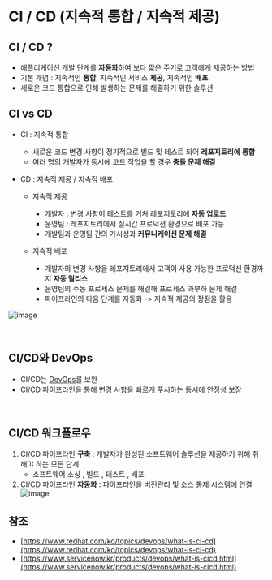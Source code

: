 # CI / CD (지속적 통합 / 지속적 제공)

## CI / CD ?
- 애플리케이션 개발 단계를 **자동화**하여 보다 짧은 주기로 고객에게 제공하는 방법
- 기본 개념 : 지속적인 **통합**, 지속적인 서비스 **제공**, 지속적인 **배포**
- 새로운 코드 통합으로 인해 발생하는 문제를 해결하기 위한 솔루션

## CI vs CD
- CI : 지속적 통합
  - 새로운 코드 변경 사항이 정기적으로 빌드 및 테스트 되어 **레포지토리에 통합**
  - 여러 명의 개발자가 동시에 코드 작업을 할 경우 **충돌 문제 해결**

- CD : 지속적 제공 / 지속적 배포
  - 지속적 제공 
    - 개발자 : 변경 사항이 테스트를 거쳐 레포지토리에 **자동 업로드**
    - 운영팀 : 레포지토리에서 실시간 프로덕션 환경으로 배포 가능
    - 개발팀과 운영팀 간의 가시성과 **커뮤니케이션 문제 해결**
     
  - 지속적 배포
    - 개발자의 변경 사항을 레포지토리에서 고객이 사용 가능한 프로덕션 환경까지 **자동 릴리스**
    - 운영팀의 수동 프로세스 문제를 해결해 프로세스 과부하 문제 해결
    - 파이프라인의 다음 단계를 자동화 -> 지속적 제공의 장점을 활용

![image](https://user-images.githubusercontent.com/77713203/172047985-73c3c9c8-dc02-4dc2-a5eb-fd35799d9220.png)

<br>

## CI/CD와 DevOps

- CI/CD는 [DevOps](DevOps)를 보완
- CI/CD 파이프라인을 통해 변경 사항을 빠르게 푸시하는 동시에 안정성 보장

<br>

## CI/CD 워크플로우

1. CI/CD 파이프라인 **구축** : 개발자가 완성된 소프트웨어 솔루션을 제공하기 위해 취해야 하는 모든 단계
   - 소프트웨어 소싱 , 빌드 , 테스트 , 배포
3. CI/CD 파이프라인 **자동화** : 파이프라인을 버전관리 및 소스 통제 시스템에 연결
![image](https://user-images.githubusercontent.com/77713203/172048177-715dab2a-5a5b-4be4-b7cc-45f8f101727a.png)


## 참조
- [https://www.redhat.com/ko/topics/devops/what-is-ci-cd](https://www.redhat.com/ko/topics/devops/what-is-ci-cd)
- [https://www.servicenow.kr/products/devops/what-is-cicd.html](https://www.servicenow.kr/products/devops/what-is-cicd.html)
